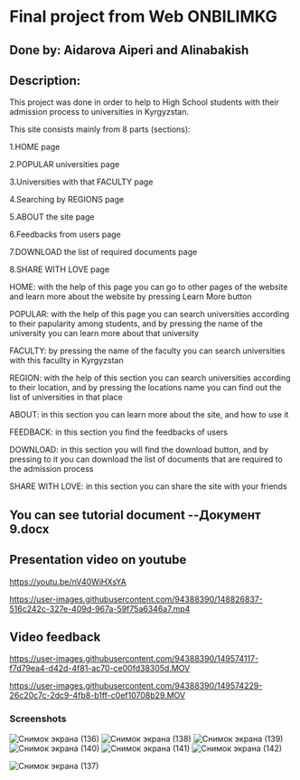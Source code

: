 # Final project from Web ONBILIMKG
## Done by: Aidarova Aiperi and Alinabakish

## Description: 
This project was done in order to help to High School students with their admission process to universities in Kyrgyzstan.

This site consists mainly from 8 parts (sections):

  1.HOME page
  
  2.POPULAR universities page
  
  3.Universities with that FACULTY page
  
  4.Searching by REGIONS page
  
  5.ABOUT the site page
  
  6.Feedbacks from users page
  
  7.DOWNLOAD the list of required documents page
  
  8.SHARE WITH LOVE page

HOME: with the help of this page you can go to other pages of the website and learn more about the website by pressing Learn More button

POPULAR: with the help of this page you can search universities according to their papularity among students, and by pressing the name of the university you can learn more about that university

FACULTY: by pressing the name of the faculty you can search universities with this facullty in Kyrgyzstan

REGION: with the help of this section you can search universities according to their location, and by pressing the locations name you can find out the list of universities in that place

ABOUT: in this section you can learn more about the site, and how to use it

FEEDBACK: in this section you find the feedbacks of users

DOWNLOAD: in this section you will find the download button, and by pressing to it you can download the list of documents that are required to the admission process

SHARE WITH LOVE: in this section you can share the site with your friends

## You can see tutorial document --Документ 9.docx



## Presentation video on youtube
https://youtu.be/nV40WiHXsYA



https://user-images.githubusercontent.com/94388390/148826837-516c242c-327e-409d-967a-59f75a6346a7.mp4

## Video feedback

https://user-images.githubusercontent.com/94388390/149574117-f7d79ea4-d42d-4f81-ac70-ce00fd38305d.MOV

https://user-images.githubusercontent.com/94388390/149574229-26c20c7c-2dc9-4fb8-b1ff-c0ef10708b29.MOV


### Screenshots
![Снимок экрана (136)](https://user-images.githubusercontent.com/94388390/148819497-d9375dc8-78e6-494e-a037-3c31e19a0548.png)
![Снимок экрана (138)](https://user-images.githubusercontent.com/94388390/148819383-7fe57edb-e0a7-425e-bd70-ce08c4c307f0.png)
![Снимок экрана (139)](https://user-images.githubusercontent.com/94388390/148819393-22a705be-02c4-45f2-8234-cb125f4a90a6.png)
![Снимок экрана (140)](https://user-images.githubusercontent.com/94388390/148819419-9c64b78b-dd33-4ade-a2b3-c1c1a88657a4.png)
![Снимок экрана (141)](https://user-images.githubusercontent.com/94388390/148819428-0a1de17c-566d-4133-97b9-80a5b8ebc463.png)
![Снимок экрана (142)](https://user-images.githubusercontent.com/94388390/148819474-24ce59f4-b0cd-4bce-b677-a98f35530b23.png)

![Снимок экрана (137)](https://user-images.githubusercontent.com/94388390/148819538-f0c5d226-0082-4a8b-bb29-b25126f35165.png)

